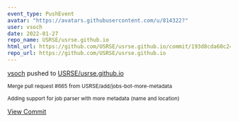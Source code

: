 ```yaml
---
event_type: PushEvent
avatar: "https://avatars.githubusercontent.com/u/814322?"
user: vsoch
date: 2022-01-27
repo_name: USRSE/usrse.github.io
html_url: https://github.com/USRSE/usrse.github.io/commit/193d8cda60c2499db317024511afb0328bb7fcf0
repo_url: https://github.com/USRSE/usrse.github.io
---
```


<a href='https://github.com/vsoch' target='_blank'>vsoch</a> pushed to <a href='https://github.com/USRSE/usrse.github.io' target='_blank'>USRSE/usrse.github.io</a>

<small>Merge pull request #665 from USRSE/add/jobs-bot-more-metadata

Adding support for job parser with more metadata (name and location)</small>

<a href='https://github.com/USRSE/usrse.github.io/commit/193d8cda60c2499db317024511afb0328bb7fcf0' target='_blank'>View Commit</a>